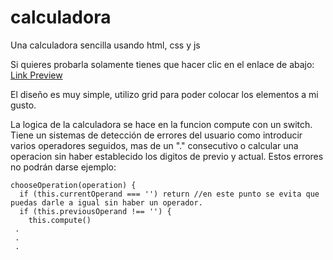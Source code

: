 # calculadora
Una calculadora sencilla usando html, css y js

 Si quieres probarla solamente tienes que hacer clic en el enlace de abajo:
 [Link Preview](https://rawcdn.githack.com/megarbon/calculadora/9d9f3a3f4da3de227f7f4a269ec049cd46ddfc56/index.html)
     

El diseño es muy simple, utilizo grid para poder colocar los elementos a mi gusto.

La logica de la calculadora se hace en la funcion compute con un switch. Tiene un sistemas de detección de errores del usuario como introducir varios operadores seguidos, mas de un "." consecutivo o calcular una operacion sin haber establecido los digitos de previo y actual. Estos errores no podrán darse ejemplo:

    chooseOperation(operation) {
      if (this.currentOperand === '') return //en este punto se evita que puedas darle a igual sin haber un operador.
      if (this.previousOperand !== '') {
        this.compute()
     .
     .
     .

